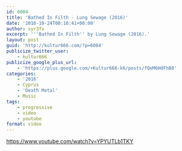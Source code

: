 ```yaml
---
id: 6004
title: 'Bathed In Filth - Lung Sewage (2016)'
date: '2016-10-24T00:10:41+00:00'
author: syr3fx
excerpt: '''Bathed In Filth'' by Lung Sewage (2016).'
layout: post
guid: 'http://kultur666.com/?p=6004'
publicize_twitter_user:
    - kultur666
publicize_google_plus_url:
    - 'https://plus.google.com/+Kultur666-k6/posts/fQeM6HdFhB8'
categories:
    - '2016'
    - Cyprus
    - 'Death Metal'
    - Music
tags:
    - progressive
    - video
    - youtube
format: video
---
```


https://www.youtube.com/watch?v=YPYUTLb1TKY